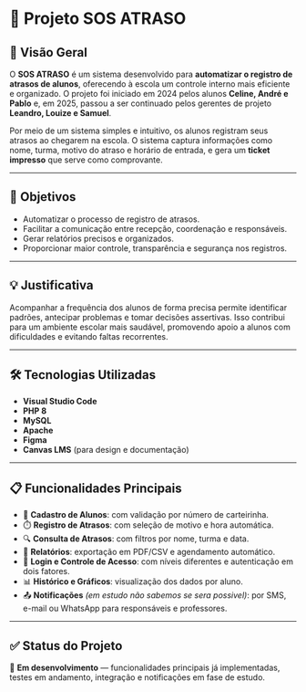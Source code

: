 ﻿# 📘 Projeto SOS ATRASO

## 📌 Visão Geral

O **SOS ATRASO** é um sistema desenvolvido para **automatizar o registro de atrasos de alunos**, oferecendo à escola um controle interno mais eficiente e organizado. O projeto foi iniciado em 2024 pelos alunos **Celine, André e Pablo** e, em 2025, passou a ser continuado pelos gerentes de projeto **Leandro, Louize e Samuel**.

Por meio de um sistema simples e intuitivo, os alunos registram seus atrasos ao chegarem na escola. O sistema captura informações como nome, turma, motivo do atraso e horário de entrada, e gera um **ticket impresso** que serve como comprovante.

---

## 🎯 Objetivos

- Automatizar o processo de registro de atrasos.
- Facilitar a comunicação entre recepção, coordenação e responsáveis.
- Gerar relatórios precisos e organizados.
- Proporcionar maior controle, transparência e segurança nos registros.

---

## 💡 Justificativa

Acompanhar a frequência dos alunos de forma precisa permite identificar padrões, antecipar problemas e tomar decisões assertivas. Isso contribui para um ambiente escolar mais saudável, promovendo apoio a alunos com dificuldades e evitando faltas recorrentes.

---

## 🛠️ Tecnologias Utilizadas

- **Visual Studio Code**
- **PHP 8**
- **MySQL**
- **Apache**
- **Figma**
- **Canvas LMS** (para design e documentação)

---

## 📋 Funcionalidades Principais

- 📌 **Cadastro de Alunos**: com validação por número de carteirinha.  
- ⏱️ **Registro de Atrasos**: com seleção de motivo e hora automática.  
- 🔍 **Consulta de Atrasos**: com filtros por nome, turma e data.  
- 📑 **Relatórios**: exportação em PDF/CSV e agendamento automático.  
- 🔐 **Login e Controle de Acesso**: com níveis diferentes e autenticação em dois fatores.  
- 📊 **Histórico e Gráficos**: visualização dos dados por aluno.  
- 📤 **Notificações** *(em estudo não sabemos se sera possivel)*: por SMS, e-mail ou WhatsApp para responsáveis e professores.

---

## ✅ Status do Projeto

🚧 **Em desenvolvimento** — funcionalidades principais já implementadas, testes em andamento, integração e notificações em fase de estudo.

